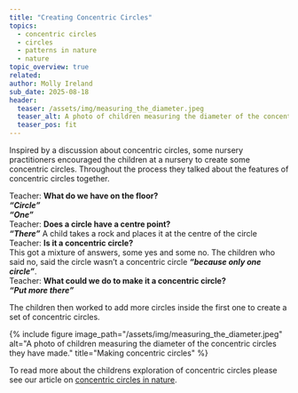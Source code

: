```yaml
---
title: "Creating Concentric Circles"
topics: 
  - concentric circles 
  - circles
  - patterns in nature
  - nature
topic_overview: true
related: 
author: Molly Ireland
sub_date: 2025-08-18
header:
  teaser: /assets/img/measuring_the_diameter.jpeg
  teaser_alt: A photo of children measuring the diameter of the concentric circles they have made.
  teaser_pos: fit
---
```

Inspired by a discussion about concentric circles, some nursery practitioners encouraged the children at a nursery to create some concentric circles. Throughout the process they talked about the features of concentric circles together. 

Teacher: **What do we have on the floor?**
<br>***“Circle”***
<br>***“One”***
<br>Teacher: **Does a circle have a centre point?**
<br>***“There”*** A child takes a rock and places it at the centre of the circle
<br>Teacher: **Is it a concentric circle?** 
<br>This got a mixture of answers, some yes and some no. The children who said no, said the circle wasn’t a concentric circle ***“because only one circle”***. 
<br> Teacher: **What could we do to make it a concentric circle?**
<br>***“Put more there”***

The children then worked to add more circles inside the first one to create a set of concentric circles. 

{% include figure image_path="/assets/img/measuring_the_diameter.jpeg" alt="A photo of children measuring the diameter of the concentric circles they have made." title="Making concentric circles" %}

To read more about the childrens exploration of concentric circles please see our article on [concentric circles in nature]({{site.baseulr}}/articles/concentric_circles_in_nature).
